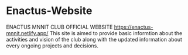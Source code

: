 # Enactus-Website
ENACTUS MNNIT CLUB OFFICIAL WEBSITE
https://enactus-mnnit.netlify.app/
This site is aimed to provide basic informtion about the activities and vision of the club along with the updated information about every ongoing projects and decisions.
